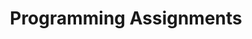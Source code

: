 ---
linktitle: "Programming Assignments"
weight: 1

title: "Programming Assignments"
draft: false
type: docs

menu:
    stanford-compiler-pa:
        name: Overview
        weight: 1

view: 3

---